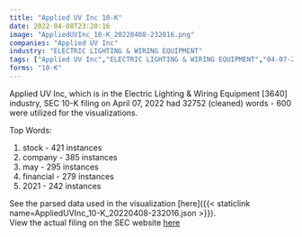 ```yaml
---
title: "Applied UV Inc 10-K"
date: 2022-04-08T23:20:16
image: "AppliedUVInc_10-K_20220408-232016.png"
companies: "Applied UV Inc"
industry: "ELECTRIC LIGHTING & WIRING EQUIPMENT"
tags: ["Applied UV Inc","ELECTRIC LIGHTING & WIRING EQUIPMENT","04-07-2022","10-K"]
forms: "10-K"
---
```

Applied UV Inc, which is in the Electric Lighting & Wiring Equipment [3640] industry, SEC 10-K filing on April 07, 2022 had 32752 (cleaned) words - 600 were utilized for the visualizations.

Top Words:
1. stock - 421 instances
2. company - 385 instances
3. may - 295 instances
4. financial - 279 instances
5. 2021 - 242 instances


See the parsed data used in the visualization [here]({{< staticlink name=AppliedUVInc_10-K_20220408-232016.json >}}).  
View the actual filing on the SEC website [here](https://www.sec.gov/Archives/edgar/data/1811109/0001607062-22-000256.txt)